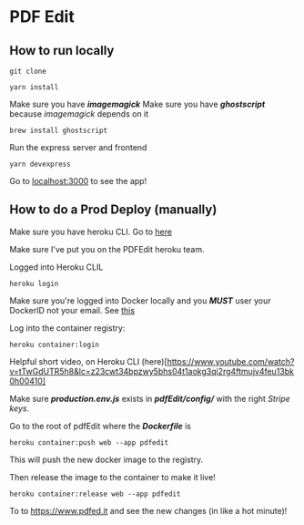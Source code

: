 # PDF Edit

## How to run locally
	
	git clone

	yarn install

Make sure you have ***imagemagick***
Make sure you have ***ghostscript*** because *imagemagick* depends on it

	brew install ghostscript

Run the express server and frontend
	
	yarn devexpress

Go to [localhost:3000](http://www.localhost:3000) to see the app!

## How to do a Prod Deploy (manually)

Make sure you have heroku CLI. Go to [here](https://devcenter.heroku.com/articles/heroku-cli)

Make sure I've put you on the PDFEdit heroku team.

Logged into Heroku CLIL
	
	heroku login

Make sure you're logged into Docker locally and you ***MUST*** user your DockerID not your email. See [this](https://github.com/docker/hub-feedback/issues/935)

Log into the container registry:

	heroku container:login

Helpful short video, on Heroku CLI (here)[https://www.youtube.com/watch?v=tTwGdUTR5h8&lc=z23cwt34bpzwy5bhs04t1aokg3qi2rg4ftmujv4feu13bk0h00410]

Make sure ***production.env.js*** exists in ***pdfEdit/config/*** with the right *Stripe keys*.

Go to the root of pdfEdit where the ***Dockerfile*** is
	
	heroku container:push web --app pdfedit

This will push the new docker image to the registry.

Then release the image to the container to make it live!

	heroku container:release web --app pdfedit

To to https://www.pdfed.it and see the new changes (in like a hot minute)!
